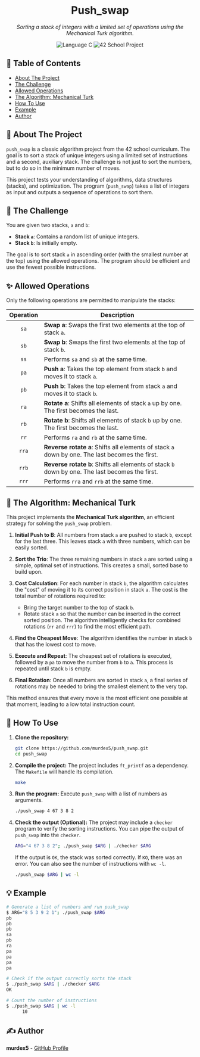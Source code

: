 <h1 align="center">
  Push_swap
</h1>

<p align="center">
  <em>Sorting a stack of integers with a limited set of operations using the Mechanical Turk algorithm.</em>
</p>

<p align="center">
  <img src="https://img.shields.io/badge/Language-C-blue.svg?style=for-the-badge" alt="Language C">
  <img src="https://img.shields.io/badge/School-42-black.svg?style=for-the-badge" alt="42 School Project">
</p>

## 📖 Table of Contents
- [About The Project](#-about-the-project)
- [The Challenge](#-the-challenge)
- [Allowed Operations](#-allowed-operations)
- [The Algorithm: Mechanical Turk](#-the-algorithm-mechanical-turk)
- [How To Use](#-how-to-use)
- [Example](#-example)
- [Author](#-author)

## 📝 About The Project

`push_swap` is a classic algorithm project from the 42 school curriculum. The goal is to sort a stack of unique integers using a limited set of instructions and a second, auxiliary stack. The challenge is not just to sort the numbers, but to do so in the minimum number of moves.

This project tests your understanding of algorithms, data structures (stacks), and optimization. The program (`push_swap`) takes a list of integers as input and outputs a sequence of operations to sort them.

## 🎯 The Challenge

You are given two stacks, `a` and `b`:
-   **Stack `a`**: Contains a random list of unique integers.
-   **Stack `b`**: Is initially empty.

The goal is to sort stack `a` in ascending order (with the smallest number at the top) using the allowed operations. The program should be efficient and use the fewest possible instructions.

## ✨ Allowed Operations

Only the following operations are permitted to manipulate the stacks:

| Operation | Description                                                               |
| :-------: | ------------------------------------------------------------------------- |
|    `sa`   | **Swap a**: Swaps the first two elements at the top of stack `a`.           |
|    `sb`   | **Swap b**: Swaps the first two elements at the top of stack `b`.           |
|    `ss`   | Performs `sa` and `sb` at the same time.                                  |
|    `pa`   | **Push a**: Takes the top element from stack `b` and moves it to stack `a`.|
|    `pb`   | **Push b**: Takes the top element from stack `a` and moves it to stack `b`.|
|    `ra`   | **Rotate a**: Shifts all elements of stack `a` up by one. The first becomes the last. |
|    `rb`   | **Rotate b**: Shifts all elements of stack `b` up by one. The first becomes the last. |
|    `rr`   | Performs `ra` and `rb` at the same time.                                  |
|    `rra`  | **Reverse rotate a**: Shifts all elements of stack `a` down by one. The last becomes the first. |
|    `rrb`  | **Reverse rotate b**: Shifts all elements of stack `b` down by one. The last becomes the first. |
|    `rrr`  | Performs `rra` and `rrb` at the same time.                                |

## 🧠 The Algorithm: Mechanical Turk

This project implements the **Mechanical Turk algorithm**, an efficient strategy for solving the `push_swap` problem.

1.  **Initial Push to B**: All numbers from stack `a` are pushed to stack `b`, except for the last three. This leaves stack `a` with three numbers, which can be easily sorted.

2.  **Sort the Trio**: The three remaining numbers in stack `a` are sorted using a simple, optimal set of instructions. This creates a small, sorted base to build upon.

3.  **Cost Calculation**: For each number in stack `b`, the algorithm calculates the "cost" of moving it to its correct position in stack `a`. The cost is the total number of rotations required to:
    -   Bring the target number to the top of stack `b`.
    -   Rotate stack `a` so that the number can be inserted in the correct sorted position.
    The algorithm intelligently checks for combined rotations (`rr` and `rrr`) to find the most efficient path.

4.  **Find the Cheapest Move**: The algorithm identifies the number in stack `b` that has the lowest cost to move.

5.  **Execute and Repeat**: The cheapest set of rotations is executed, followed by a `pa` to move the number from `b` to `a`. This process is repeated until stack `b` is empty.

6.  **Final Rotation**: Once all numbers are sorted in stack `a`, a final series of rotations may be needed to bring the smallest element to the very top.

This method ensures that every move is the most efficient one possible at that moment, leading to a low total instruction count.

## 🚀 How To Use

1.  **Clone the repository:**
    ```sh
    git clone https://github.com/murdex5/push_swap.git
    cd push_swap
    ```

2.  **Compile the project:**
    The project includes `ft_printf` as a dependency. The `Makefile` will handle its compilation.
    ```sh
    make
    ```

3.  **Run the program:**
    Execute `push_swap` with a list of numbers as arguments.
    ```sh
    ./push_swap 4 67 3 8 2
    ```

4.  **Check the output (Optional):**
    The project may include a `checker` program to verify the sorting instructions. You can pipe the output of `push_swap` into the `checker`.
    ```sh
    ARG="4 67 3 8 2"; ./push_swap $ARG | ./checker $ARG
    ```
    If the output is `OK`, the stack was sorted correctly. If `KO`, there was an error. You can also see the number of instructions with `wc -l`.
    ```sh
    ./push_swap $ARG | wc -l
    ```

## 💡 Example

```sh
# Generate a list of numbers and run push_swap
$ ARG="8 5 3 9 2 1"; ./push_swap $ARG
pb
pb
pb
sa
pb
ra
pa
pa
pa
pa

# Check if the output correctly sorts the stack
$ ./push_swap $ARG | ./checker $ARG
OK

# Count the number of instructions
$ ./push_swap $ARG | wc -l
      10
```

## ✍️ Author

**murdex5** - [GitHub Profile](https://github.com/murdex5)